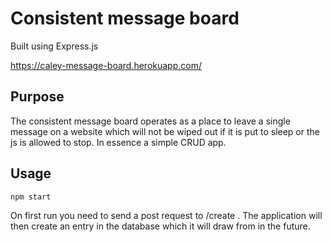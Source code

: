 # Consistent message board

Built using Express.js

https://caley-message-board.herokuapp.com/

## Purpose
The consistent message board operates as a place to leave a single message on a website which will not be wiped out if it is put to sleep or the js is allowed to stop. In essence a simple CRUD app.

## Usage

```javascript
npm start
```
On first run you need to send a post request to /create . The application will then create an entry in the database which it will draw from in the future.

